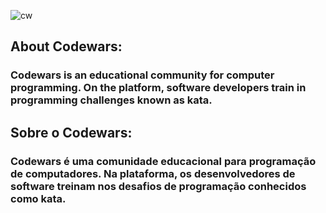 ![cw](https://user-images.githubusercontent.com/60199339/192565416-0769af23-525d-4934-b3a3-788ebd18bbc7.png)


 ## About Codewars: 

### Codewars is an educational community for computer programming. On the platform, software developers train in programming challenges known as kata.

## Sobre o Codewars:

### Codewars é uma comunidade educacional para programação de computadores. Na plataforma, os desenvolvedores de software treinam nos desafios de programação conhecidos como kata.